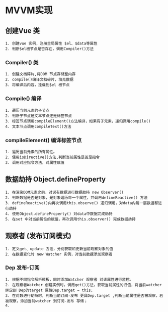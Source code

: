 # MVVM实现

## 创建Vue 类
```
1. 创建vue 实例，注册全局属性 $el、$data等属性
2. 判断$el根节点是否存在，调用Compiler()方法
```
### Compiler() 类
```
1. 创建文档碎片,将DOM 节点存储至内存
2. compile()编译文档碎片，填充数据
3. 将编译后内容，挂载到$el 根节点
```
### Compile() 编译
```
1. 遍历当前元素的子节点
2. 判断子节点是文本节点还是标签节点
3. 标签节点调用compileElement()方法编译，如果有子元素，递归调用compile()
4. 文本节点调用compileText()方法
```
### compileElement() 编译标签节点
```
1. 遍历当前元素的所有属性。
2. 使用isDirective()方法,判断当前属性是否是指令
3. 调用对应指令方法，对属性赋值
```
##  数据劫持 Object.defineProperty
```
1. 在渲染DOM元素之前，对说有数据进行数据劫持 new Observer()
2. 判断数据是否是对象，是对象遍历每一个属性，并调用defineReactive() 方法
3. defineReactive()内再次调用this.observe() 递归调用，对data内每一层数据都进行劫持
4. 使用Object.defineProperty() 对data中数据完成劫持
5. 在set 中对当前属性的赋值，再次调用this.observer() 完成数据劫持
```
## 观察者 (发布订阅模式)
```
1. 定义get、update 方法，分别获取和更新当前观察对象的值
2. 在数据变化时 new Watcher 实例，对当前数据添加观察者

```
### Dep 发布-订阅
```
1. 根据不同指令解析模板，同时添加Watcher 观察者 对该属性进行监控。
2. 在观察者Watcher 创建实例时，调用get()方法，获取当前属性的旧值，将当前watcher绑定到 Dep的target 属性Dep.target = this;
3. 在对数进行劫持时，判断当前订阅-发布 更具Dep.target ,判断当前属性是否被观察，若被观察，添加当前watcher 到订阅-发布 存储；
4. 
```

